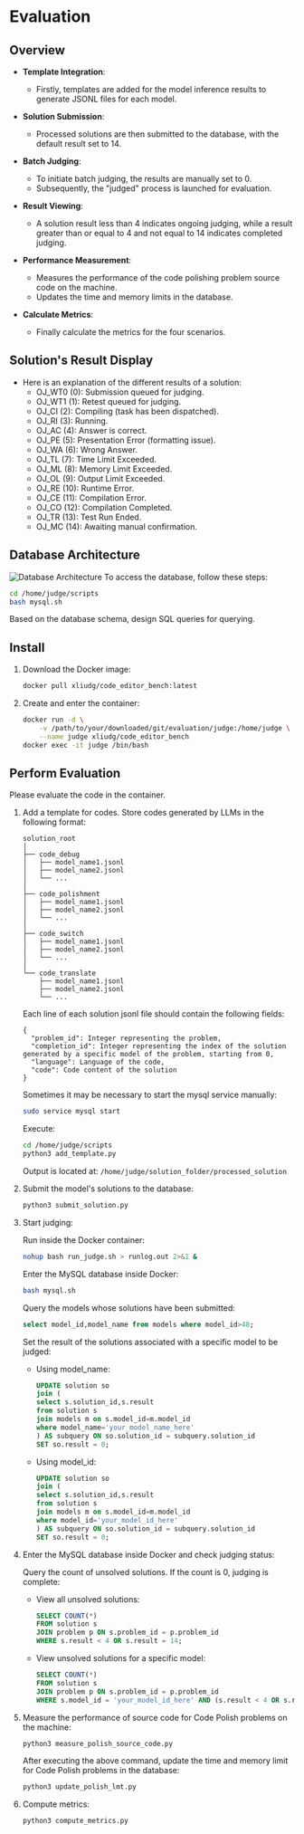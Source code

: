 # Evaluation

## Overview

- **Template Integration**: 
  - Firstly, templates are added for the model inference results to generate JSONL files for each model.

- **Solution Submission**:
  - Processed solutions are then submitted to the database, with the default result set to 14.

- **Batch Judging**:
  - To initiate batch judging, the results are manually set to 0. 
  - Subsequently, the "judged" process is launched for evaluation.

- **Result Viewing**:
  - A solution result less than 4 indicates ongoing judging, while a result greater than or equal to 4 and not equal to 14 indicates completed judging.

- **Performance Measurement**:
  - Measures the performance of the code polishing problem source code on the machine.
  - Updates the time and memory limits in the database.
  
- **Calculate Metrics**:
  - Finally calculate the metrics for the four scenarios.

## Solution's Result Display
- Here is an explanation of the different results of a solution:
  - OJ_WT0 (0): Submission queued for judging.
  - OJ_WT1 (1): Retest queued for judging.
  - OJ_CI (2): Compiling (task has been dispatched).
  - OJ_RI (3): Running.
  - OJ_AC (4): Answer is correct.
  - OJ_PE (5): Presentation Error (formatting issue).
  - OJ_WA (6): Wrong Answer.
  - OJ_TL (7): Time Limit Exceeded.
  - OJ_ML (8): Memory Limit Exceeded.
  - OJ_OL (9): Output Limit Exceeded.
  - OJ_RE (10): Runtime Error.
  - OJ_CE (11): Compilation Error.
  - OJ_CO (12): Compilation Completed.
  - OJ_TR (13): Test Run Ended.
  - OJ_MC (14): Awaiting manual confirmation.
  
## Database Architecture
![Database Architecture](../mdPICs/database.png)
To access the database, follow these steps:
```bash
cd /home/judge/scripts
bash mysql.sh
```
Based on the database schema, design SQL queries for querying.


## Install

1. Download the Docker image:
    ```bash
    docker pull xliudg/code_editor_bench:latest
    ```
2. Create and enter the container:
    ```bash
    docker run -d \
        -v /path/to/your/downloaded/git/evaluation/judge:/home/judge \
        --name judge xliudg/code_editor_bench
    docker exec -it judge /bin/bash
    ```

## Perform Evaluation

Please evaluate the code in the container.

1. Add a template for codes. Store codes generated by LLMs in the following format:

    ```
    solution_root
    │
    ├── code_debug
    │   ├── model_name1.jsonl
    │   ├── model_name2.jsonl
    │   └── ...
    │
    ├── code_polishment
    │   ├── model_name1.jsonl
    │   ├── model_name2.jsonl
    │   └── ...
    │
    ├── code_switch
    │   ├── model_name1.jsonl
    │   ├── model_name2.jsonl
    │   └── ...
    │
    └── code_translate
        ├── model_name1.jsonl
        ├── model_name2.jsonl
        └── ...
    ```

    Each line of each solution jsonl file should contain the following fields:

    ```
    { 
      "problem_id": Integer representing the problem,
      "completion_id": Integer representing the index of the solution generated by a specific model of the problem, starting from 0,
      "language": Language of the code,
      "code": Code content of the solution
    }
    ```
    
    Sometimes it may be necessary to start the mysql service manually:
    ```bash
    sudo service mysql start
    ```
    
    Execute:
    ```bash
    cd /home/judge/scripts
    python3 add_template.py
    ```

    Output is located at: `/home/judge/solution_folder/processed_solution`

3. Submit the model's solutions to the database:
    ```bash
    python3 submit_solution.py
    ```

4. Start judging:
   
    Run inside the Docker container:
    ```bash
    nohup bash run_judge.sh > runlog.out 2>&1 &
    ```

    Enter the MySQL database inside Docker:
    ```bash
    bash mysql.sh
    ```

    Query the models whose solutions have been submitted:
    ```sql
    select model_id,model_name from models where model_id>48;
    ```

    Set the result of the solutions associated with a specific model to be judged:
    - Using model_name:
        ```sql
        UPDATE solution so
        join (
        select s.solution_id,s.result
        from solution s
        join models m on s.model_id=m.model_id
        where model_name='your_model_name_here'
        ) AS subquery ON so.solution_id = subquery.solution_id
        SET so.result = 0;
        ```
    - Using model_id:
        ```sql
        UPDATE solution so
        join (
        select s.solution_id,s.result
        from solution s
        join models m on s.model_id=m.model_id
        where model_id='your_model_id_here'
        ) AS subquery ON so.solution_id = subquery.solution_id
        SET so.result = 0;
        ```

5. Enter the MySQL database inside Docker and check judging status:
   
    Query the count of unsolved solutions. If the count is 0, judging is complete:

    - View all unsolved solutions:
        ```sql
        SELECT COUNT(*)
        FROM solution s
        JOIN problem p ON s.problem_id = p.problem_id
        WHERE s.result < 4 OR s.result = 14;
        ```

    - View unsolved solutions for a specific model:
        ```sql
        SELECT COUNT(*)
        FROM solution s
        JOIN problem p ON s.problem_id = p.problem_id
        WHERE s.model_id = 'your_model_id_here' AND (s.result < 4 OR s.result = 14);
        ```

6. Measure the performance of source code for Code Polish problems on the machine:
    ```bash
    python3 measure_polish_source_code.py
    ```

    After executing the above command, update the time and memory limit for Code Polish problems in the database:
    ```bash
    python3 update_polish_lmt.py
    ```

7. Compute metrics:
    ```bash
    python3 compute_metrics.py
    ```

